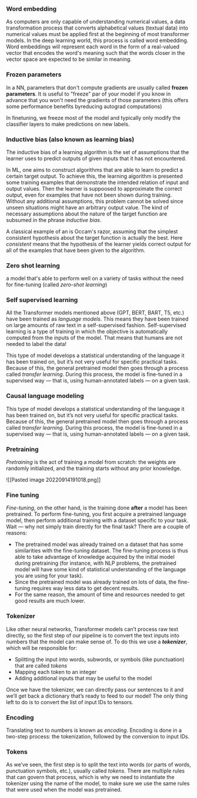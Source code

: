 
### Word embedding
As computers are only capable of understanding numerical values, a data transformation process that converts alphabetical values (textual data) into numerical values must be applied first at the beginning of most transformer models. In the deep learning world, this process is called word embedding. Word embeddings will represent each word in the form of a real-valued vector that encodes the word's meaning such that the words closer in the vector space are expected to be similar in meaning.


### Frozen parameters
In a NN, parameters that don't compute gradients are usually called **frozen parameters**. It is useful to "freeze" par of your model if you know in advance that you won't need the gradients of those parameters (this offers some performance benefits byreducing autograd computations)

In finetuning, we freeze most of the model and typically only modify the classifier layers to make predictions on new labels. 


### Inductive bias (also known as learning bias)
The inductive bias of a learning algorithm is the set of assumptions that the learner uses to predict outputs of given inputs that it has not encountered. 

In ML, one aims to construct algorithms that are able to learn to predict a certain target output. To achieve this, the learning algorithm is presented some training examples that demonstrate the intended relation of input and output values. Then the learner is suppoosed to approximate the correct output, even for examples that have not been shown during training. Without any additional assumptions, this problem cannot be solved since unseen situations might have an arbitrary output value. The kind of necessary assumptions about the nature of the target function are subsumed in the phrase *inductive bias*. 

A classical example of an is Occam's razor, assuming that the simplest consistent hypothesis about the target function is actually the best. Here *consistent* means that the hypothesis of the learner yields correct output for all of the examples that have been given to the algorithm.



### Zero shot learning

a model that's able to perform well on a variety of tasks without the need for fine-tuning (called _zero-shot learning_)


### Self supervised learning
All the Transformer models mentioned above (GPT, BERT, BART, T5, etc.) have been trained as _language models_. This means they have been trained on large amounts of raw text in a self-supervised fashion. Self-supervised learning is a type of training in which the objective is automatically computed from the inputs of the model. That means that humans are not needed to label the data!

This type of model develops a statistical understanding of the language it has been trained on, but it’s not very useful for specific practical tasks. Because of this, the general pretrained model then goes through a process called _transfer learning_. During this process, the model is fine-tuned in a supervised way — that is, using human-annotated labels — on a given task.


### Causal language modeling
This type of model develops a statistical understanding of the language it has been trained on, but it’s not very useful for specific practical tasks. Because of this, the general pretrained model then goes through a process called _transfer learning_. During this process, the model is fine-tuned in a supervised way — that is, using human-annotated labels — on a given task.


### Pretraining
_Pretraining_ is the act of training a model from scratch: the weights are randomly initialized, and the training starts without any prior knowledge.

![[Pasted image 20220914191018.png]]


### Fine tuning
_Fine-tuning_, on the other hand, is the training done **after** a model has been pretrained. To perform fine-tuning, you first acquire a pretrained language model, then perform additional training with a dataset specific to your task. Wait — why not simply train directly for the final task? There are a couple of reasons:

-   The pretrained model was already trained on a dataset that has some similarities with the fine-tuning dataset. The fine-tuning process is thus able to take advantage of knowledge acquired by the initial model during pretraining (for instance, with NLP problems, the pretrained model will have some kind of statistical understanding of the language you are using for your task).
-   Since the pretrained model was already trained on lots of data, the fine-tuning requires way less data to get decent results.
-   For the same reason, the amount of time and resources needed to get good results are much lower.


### Tokenizer
Like other neural networks, Transformer models can’t process raw text directly, so the first step of our pipeline is to convert the text inputs into numbers that the model can make sense of. To do this we use a **_tokenizer_**, which will be responsible for:

-   Splitting the input into words, subwords, or symbols (like punctuation) that are called _tokens_
-   Mapping each token to an integer
-   Adding additional inputs that may be useful to the model

Once we have the tokenizer, we can directly pass our sentences to it and we’ll get back a dictionary that’s ready to feed to our model! The only thing left to do is to convert the list of input IDs to tensors.


### Encoding

Translating text to numbers is known as _encoding_. Encoding is done in a two-step process: the tokenization, followed by the conversion to input IDs.

### Tokens

As we’ve seen, the first step is to split the text into words (or parts of words, punctuation symbols, etc.), usually called _tokens_. There are multiple rules that can govern that process, which is why we need to instantiate the tokenizer using the name of the model, to make sure we use the same rules that were used when the model was pretrained.

